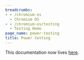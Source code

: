 ```yaml
---
breadcrumbs:
- - /chromium-os
  - Chromium OS
- - /chromium-os/testing
  - Testing Home
page_name: power-testing
title: Power testing
---
```


This documentation now lives
[here](https://chromium.googlesource.com/chromiumos/third_party/autotest/+/refs/heads/main/client/site_tests/power_LoadTest/README.md).